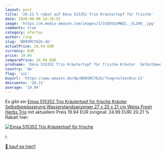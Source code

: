 ```yaml
---
layout: post
title: '20.21 % rabat auf Emsa 515352 Trio Kräutertopf für frische'
date: 2020-08-06 14:16:52
image: 'https://m.media-amazon.com/images/I/31QVU1oMW2L._SL200_.jpg'
comments: true
category: ofertas
author: ring
slug: 'B00SMCY62G-de'
actualPrice: 19.94 EUR
currency: EUR
price: 19.94
comparePrice: 24.99 EUR
prodname: 'Emsa 515352 Trio Kräutertopf für frische Kräuter  Selbstbewässerung  Wasserstandsanzeiger  27 x 25 x 21 cm  Weiss  Fresh Herbs Trio'
country: 'de'
flag: '🇩🇪'
buyurl: 'https://www.amazon.de/dp/B00SMCY62G/?tag=tolees0ca-21'
descuento: '20.21'
average: '19.94'
---
```


Es gibt ein [Emsa 515352 Trio Kräutertopf für frische Kräuter  Selbstbewässerung  Wasserstandsanzeiger  27 x 25 x 21 cm  Weiss  Fresh Herbs Trio](https://www.amazon.de/dp/B00SMCY62G/?tag=tolees0ca-21) mit aktuellem Preis 19.94 EUR (original: 24.99 EUR) 20.21 % Rabatt hier:

[![Emsa 515352 Trio Kräutertopf für frische](https://m.media-amazon.com/images/I/31QVU1oMW2L._SL200_.jpg)](https://www.amazon.de/dp/B00SMCY62G/?tag=tolees0ca-21)

ℹ️:


[🛒 kauf es hier!!](https://www.amazon.de/dp/B00SMCY62G/?tag=tolees0ca-21)
